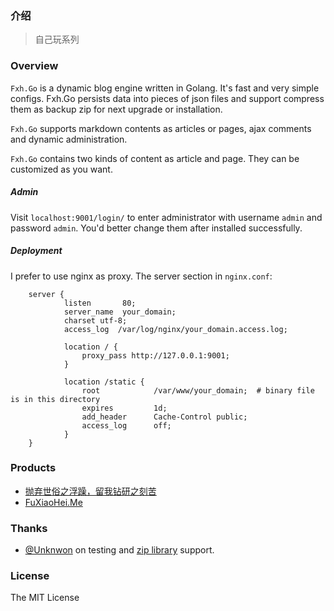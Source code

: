
### 介绍

> 自己玩系列

### Overview

`Fxh.Go` is a dynamic blog engine written in Golang. It's fast and very simple configs. Fxh.Go persists data into pieces of json files and support compress them as backup zip for next upgrade or installation.

`Fxh.Go` supports markdown contents as articles or pages, ajax comments and dynamic administration.

`Fxh.Go` contains two kinds of content as article and page. They can be customized as you want.

##### Admin

Visit `localhost:9001/login/` to enter administrator with username `admin` and password `admin`. You'd better change them after installed successfully.

##### Deployment

I prefer to use nginx as proxy. The server section in `nginx.conf`:

        server {
                listen       80;
                server_name  your_domain;
                charset utf-8;
                access_log  /var/log/nginx/your_domain.access.log;

                location / {
                    proxy_pass http://127.0.0.1:9001;
                }

                location /static {
                    root            /var/www/your_domain;  # binary file is in this directory
                    expires         1d;
                    add_header      Cache-Control public;
                    access_log      off;
                }
        }

### Products

* [抛弃世俗之浮躁，留我钻研之刻苦](http://wuwen.org)
* [FuXiaoHei.Me](http://fuxiaohei.me)

### Thanks

* [@Unknwon](https://github.com/Unknwon) on testing and [zip library](https://github.com/Unknwon/cae) support.

### License

The MIT License

